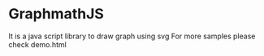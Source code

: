 # GraphmathJS
It is a java script library to draw graph using svg
For more samples please check demo.html
